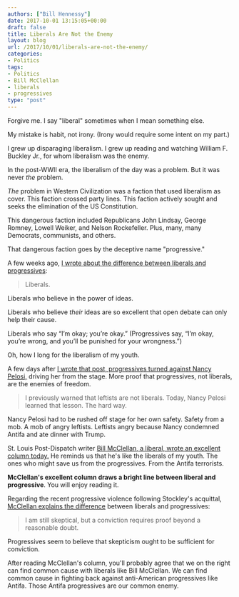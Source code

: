```yaml
---
authors: ["Bill Hennessy"]
date: 2017-10-01 13:15:05+00:00
draft: false
title: Liberals Are Not the Enemy
layout: blog
url: /2017/10/01/liberals-are-not-the-enemy/
categories:
- Politics
tags:
- Politics
- Bill McClellan
- liberals
- progressives
type: "post"
---
```


Forgive me. I say "liberal" sometimes when I mean something else.

My mistake is habit, not irony. (Irony would require some intent on my part.)

I grew up disparaging liberalism. I grew up reading and watching William F. Buckley Jr., for whom liberalism was the enemy.

In the post-WWII era, the liberalism of the day was a problem. But it was never _the_ problem.

_The_ problem in Western Civilization was a faction that used liberalism as cover. This faction crossed party lines. This faction actively sought and seeks the elimination of the US Constitution.

This dangerous faction included Republicans John Lindsay, George Romney, Lowell Weiker, and Nelson Rockefeller. Plus, many, many Democrats, communists, and others.

That dangerous faction goes by the deceptive name "progressive."

A few weeks ago, [I wrote about the difference between liberals and progressives](https://hennessysview.com/2017/08/31/who-can-stop-the-antifa-caliphate/):



> Liberals.

Liberals who believe in the power of ideas.

Liberals who believe _their_ ideas are so excellent that open debate can only help their cause.

Liberals who say “I’m okay; you’re okay.” (Progressives say, “I’m okay, you’re wrong, and you’ll be punished for your wrongness.”)

Oh, how I long for the liberalism of my youth.



A few days after [I wrote that post, progressives turned against Nancy Pelosi,](https://hennessysview.com/2017/09/18/leftist-turn-against-nancy/) driving her from the stage. More proof that progressives, not liberals, are the enemies of freedom.



> I previously warned that leftists are not liberals. Today, Nancy Pelosi learned that lesson. The hard way.

Nancy Pelosi had to be rushed off stage for her own safety. Safety from a mob. A mob of angry leftists. Leftists angry because Nancy condemned Antifa and ate dinner with Trump.



St. Louis Post-Dispatch writer [Bill McClellan, a liberal, wrote an excellent column today.](https://www.stltoday.com/news/local/columns/bill-mcclellan/mcclellan-old-liberals-vs-young-progressives/article_ad87a719-e8ec-5ce2-a38b-512749eecc30.html) He reminds us that he's like the liberals of my youth. The ones who might save us from the progressives. From the Antifa terrorists.

**McClellan's excellent column draws a bright line between liberal and progressive**. You will enjoy reading it.

Regarding the recent progressive violence following Stockley's acquittal, [McClellan explains the difference](https://www.stltoday.com/news/local/columns/bill-mcclellan/mcclellan-old-liberals-vs-young-progressives/article_ad87a719-e8ec-5ce2-a38b-512749eecc30.html) between liberals and progressives:



> I am still skeptical, but a conviction requires proof beyond a reasonable doubt.

Progressives seem to believe that skepticism ought to be sufficient for conviction.



After reading McClellan's column, you'll probably agree that we on the right can find common cause with liberals like Bill McClellan. We can find common cause in fighting back against anti-American progressives like Antifa. Those Antifa progressives are our common enemy.

